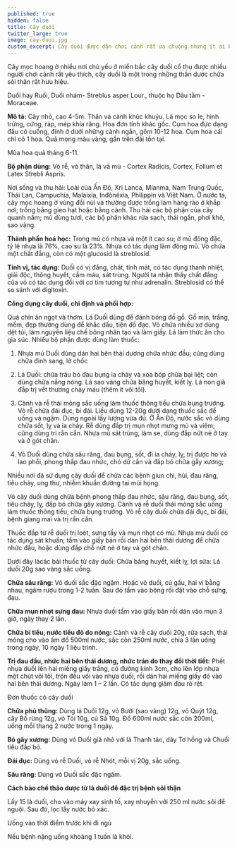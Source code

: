```yaml
---
published: true
hidden: false
title: Cây duối
twitter_large: true
image: cay-duoi.jpg
custom_excerpt: Cây duối được dân chơi cảnh rất ưa chuộng nhưng ít ai biết công dụng đặc biệt của cây duối chữa sỏi thận.
---
```


Cây mọc hoang ở nhiều nơi chủ yếu ở miền bắc cây duối cổ thụ được nhiều người chơi cảnh rất yêu thích, cây duối là một trong những thần dược chữa sỏi thận rất hưu hiệu.

Duối hay Ruối, Duối nhám- Streblus asper Lour., thuộc họ Dâu tằm - Moraceae.

**Mô tả:** Cây nhỏ, cao 4-5m. Thân và cành khúc khuỷu. Lá mọc so le, hình trứng, cứng, ráp, mép khía răng. Hoa đơn tính khác gốc. Cụm hoa đực dạng đầu có cuống, đính ở dưới những cành ngắn, gồm 10-12 hoa. Cụm hoa cái chỉ có 1 hoa. Quả mọng màu vàng, gắn trên đài tồn tại.

Mùa hoa quả tháng 6-11.

**Bộ phận dùng:** Vỏ rễ, vỏ thân, lá và mủ - Cortex Radicis, Cortex, Folium et Latex Strebli Aspris.

Nơi sống và thu hái: Loài của Ấn Độ, Xri Lanca, Mianma, Nam Trung Quốc, Thái Lan, Campuchia, Malaixia, Inđônêxia, Philippin và Việt Nam. Ở nước ta, cây mọc hoang ở vùng đồi núi và thường được trồng làm hàng rào ở khắp nơi; trồng bằng gieo hạt hoặc bằng cành. Thu hái các bộ phận của cây quanh năm; mủ dùng tươi, các bộ phận khác rửa sạch, thái ngắn, phơi khô, sao vàng.

**Thành phần hoá học:** Trong mủ có nhựa và một ít cao su; ở mủ đông đặc, tỷ lệ nhựa là 76%, cao su là 23%. Nhựa có tác dụng làm đông mủ. Vỏ chứa một chất đắng, còn có một glucosid là streblosid.

**Tính vị, tác dụng:** Duối có vị đắng, chát, tính mát, có tác dụng thanh nhiệt, giải độc, thông huyết, cầm máu, sát trùng. Người ta nhận thấy chất đắng của vỏ có tác dụng đối với cơ tim tương tự như adrenalin. Streblosid có thể so sánh với digitoxin.

**Công dụng cây duối, chỉ định và phối hợp:**

Quả chín ăn ngọt và thơm. Lá Duối dùng để đánh bóng đồ gỗ. Gỗ mịn, trắng, mềm, đẹp thường dùng để khắc dấu, tiện đồ đạc. Vỏ chứa nhiều xơ dùng dệt túi, làm nguyên liệu chế bông nhân tạo và làm giấy. Lá làm thức ăn cho gia súc. Nhiều bộ phận được dùng làm thuốc: 

1. Nhựa mủ Duối dùng dán hai bên thái dương chữa nhức đầu; cũng dùng chữa đinh sang, lở chốc

2. Lá Duối: chữa trâu bò đau bụng ỉa chảy và xoa bóp chữa bại liệt; còn dùng chữa nắng nóng. Lá sao vàng chữa băng huyết, kiết lỵ. Lá non giã đắp trị vết thương chảy máu (thêm ít vôi tôi).

3. Cành và rễ thái mỏng sắc uống làm thuốc thông tiểu chữa bụng trướng. Vỏ rễ chữa đái đục, bí đái. Liều dùng 12-20g dưới dạng thuốc sắc để uống và ngậm. Dùng ngoài lấy lượng vừa đủ. Ở Ấn Độ, nước sắc vỏ dùng chữa sốt, lỵ và ỉa chảy. Rễ dùng đắp trị mụn nhọt mưng mủ và viêm; cũng dùng trị rắn cắn. Nhựa mủ sát trùng, làm se, dùng đắp nứt nẻ ở tay và ở gót chân.

4. Vỏ Duối dùng chữa sâu răng, đau bụng, sốt, đi ỉa chảy, lỵ, trị được ho và lao phổi, phong thấp đau nhức, chó dữ cắn và đắp bó chữa gẫy xương; 

Nhiều nơi đã sử dụng cây duối để chữa các bệnh giun chỉ, hủi, đau răng, tiêu chảy, ung thư, nhiễm khuẩn đường tai mũi họng.

Vỏ cây duối dùng chữa bệnh phong thấp đau nhức, sâu răng, đau bụng, sốt, tiêu chảy, lỵ, đắp bó chữa gãy xương. Cành và rễ duối thái mỏng sắc uống làm thuốc thông tiểu, chữa bụng trướng. Vỏ rễ cây duối chữa đái đục, bí đái, bệnh giang mai và trị rắn cắn.

Thuốc đắp từ rễ duối trị loét, sưng tấy và mụn nhọt có mủ. Nhựa mủ duối có tác dụng sát khuẩn; tẩm vào giấy bản rồi dán hai bên thái dương để chữa nhức đầu, hoặc dùng đắp chỗ nứt nẻ ở tay và gót chân.

Dưới đây làcác bài thuốc từ cây duối: Chữa băng huyết, kiết lỵ, lợi sữa: Lá duối 20g sao vàng sắc uống.

**Chữa sâu răng:** Vỏ duối sắc đặc ngậm. Hoặc vỏ duối, củ gấu, hai vị bằng nhau, ngâm rượu trong 1-2 tuần. Sau đó tẩm vào bông rồi đặt vào chỗ sưng, đau.

**Chữa mụn nhọt sưng đau:** Nhựa duối tẩm vào giấy bản rồi dán vào mụn 3 giờ, ngày thay 2 lần.

**Chữa bí tiểu, nước tiểu đỏ do nóng:** Cành và rễ cây duối 20g, rửa sạch, thái mỏng cho vào ấm đổ 500ml nước, sắc còn 250ml nước, chia 3 lần uống trong ngày, 10 ngày 1 liệu trình.

**Trị đau đầu, nhức hai bên thái dương, nhức trán do thay đổi thời tiết:** Phết nhựa duối lên hai miếng giấy trắng, có đường kính 3cm, cho lên lớp nhựa một chút vôi tôi, trộn đều vôi vào nhựa duối, rồi dán hai miếng giấy đó vào hai bên thái dương. Ngày làm 1 – 2 lần. Có tác dụng giảm đau rõ rệt.

Đơn thuốc có cây duối

**Chữa phù thũng:** Dùng lá Duối 12g, vỏ Bưởi (sao vàng) 12g, vỏ Quýt 12g, cây Bố rừng 12g, vỏ Tỏi 10g, củ Sả 10g. Đổ 600ml nước sắc còn 200ml, uống mỗi thang 2 nước trong 1 ngày.

**Bó gãy xương:** Dùng vỏ Duối giã nhỏ với lá Thanh táo, dây Tơ hồng và Chuối tiêu đắp bó.

**Đái đục:** Dùng vỏ rễ Duối, vỏ rễ Nhót, mỗi vị 20g, sắc uống.

**Sâu răng:** Dùng vỏ Duối sắc đặc ngâm.

**Cách bào chế thảo dược từ là duối để đặc trị bệnh sỏi thận**

Lấy 15 là duối, cho vào máy xay sinh tố, xay nhuyễn với 250 ml nước sôi để nguội. Sau đó, lọc lấy nước bỏ xác.

Uống vào thời điểm trước khi đi ngủ

Nếu bệnh nặng uống khoảng 1 tuần là khỏi.